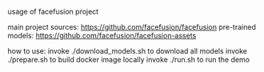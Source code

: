 usage of facefusion project

main project sources: https://github.com/facefusion/facefusion
pre-trained models: https://github.com/facefusion/facefusion-assets

how to use:
invoke ./download\_models.sh to download all models
invoke ./prepare.sh to build docker image locally
invoke ./run.sh to run the demo
